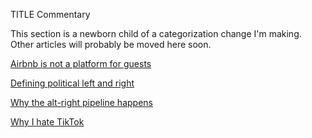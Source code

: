 TITLE Commentary

This section is a newborn child of a categorization change I'm making. Other articles will probably be moved here soon.

[Airbnb is not a platform for guests](airbnb)

[Defining political left and right](left_right)

[Why the alt-right pipeline happens](alt-right-pipeline)

[Why I hate TikTok](tiktok)
